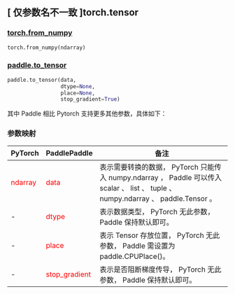 ## [ 仅参数名不一致 ]torch.tensor
### [torch.from_numpy](https://pytorch.org/docs/stable/generated/torch.from_numpy.html?highlight=from_numpy#torch.from_numpy)

```python
torch.from_numpy(ndarray)
```

### [paddle.to_tensor](https://www.paddlepaddle.org.cn/documentation/docs/zh/api/paddle/to_tensor_cn.html#to-tensor)

```python
paddle.to_tensor(data,
                 dtype=None,
                 place=None,
                 stop_gradient=True)
```

其中 Paddle 相比 Pytorch 支持更多其他参数，具体如下：
### 参数映射
| PyTorch       | PaddlePaddle | 备注                                                   |
| ------------- | ------------ | ------------------------------------------------------ |
| <font color='red'> ndarray </font>      | <font color='red'> data </font>  | 表示需要转换的数据， PyTorch 只能传入 numpy.ndarray ， Paddle 可以传入 scalar 、 list 、 tuple 、 numpy.ndarray 、 paddle.Tensor 。 |
| -             | <font color='red'> dtype  </font>   | 表示数据类型， PyTorch 无此参数， Paddle 保持默认即可。               |
| -             | <font color='red'> place </font>       | 表示 Tensor 存放位置， PyTorch 无此参数， Paddle 需设置为 paddle.CPUPlace()。   |
| -             | <font color='red'> stop_gradient </font> | 表示是否阻断梯度传导， PyTorch 无此参数， Paddle 保持默认即可。                   |

